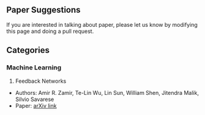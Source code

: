 ## Paper Suggestions 

If you are interested in talking about paper, please let us know by modifying
this page and doing a pull request.

## Categories

### Machine Learning

1. Feedback Networks
* Authors: Amir R. Zamir, Te-Lin Wu, Lin Sun, William Shen, Jitendra Malik, Silvio Savarese
* Paper: [arXiv link](https://arxiv.org/abs/1612.09508)




